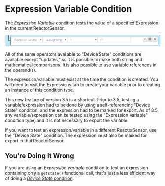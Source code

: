# Expression Variable Condition

The _Expression Variable_ condition tests the value of a specified Expression in the current ReactorSensor.

![An Expression Variable condition](images/expression-variable-condition.png)

All of the same operators available to "Device State" conditions are available except "updates,"
so it is possible to make both string and mathematical comparisons. It is also possible to use
variable references in the operand(s).

The expression/variable must exist at the time the condition is created. You will need to visit the Expressions tab to create your variable prior to creating an instance of this condition type.

This new feature of version 3.5 is a shortcut. Prior to 3.5, testing a variable/expression had to be done by using a
self-referencing "Device State" condition, and the expression had to be marked for export. As of 3.5,
any variable/expression can be tested using the "Expression Variable" condition type, and it is not
necessary to export the variable.

If you want to test an expression/variable in a different ReactorSensor, use the "Device State" condition. The expression must also be marked for export in that ReactorSensor.

## You're Doing It Wrong

If you are using an _Expression Variable_ condition to test an expression containing only a `getstate()` functional call, that's just a less efficient way of doing a [_Device State_ condition](Device-State-Condition.md).